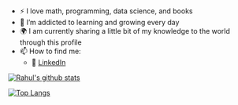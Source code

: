 - :zap: I love math, programming, data science, and books
- 🌱 I’m addicted to learning and growing every day
- :earth_africa: I am currently sharing a little bit of my knowledge to the world through this profile
- 📫 How to find me: 
  - :office: [LinkedIn](https://www.linkedin.com/in/rahulsinghds/)

[![Rahul's github stats](https://github-readme-stats.vercel.app/api?username=Rahul-dsml&count_private=true&show_icons=true&theme=radical&hide_rank=false)](https://github.com/anuraghazra/github-readme-stats)

[![Top Langs](https://github-readme-stats.vercel.app/api/top-langs/?username=Rahul-dsml)](https://github.com/anuraghazra/github-readme-stats)
